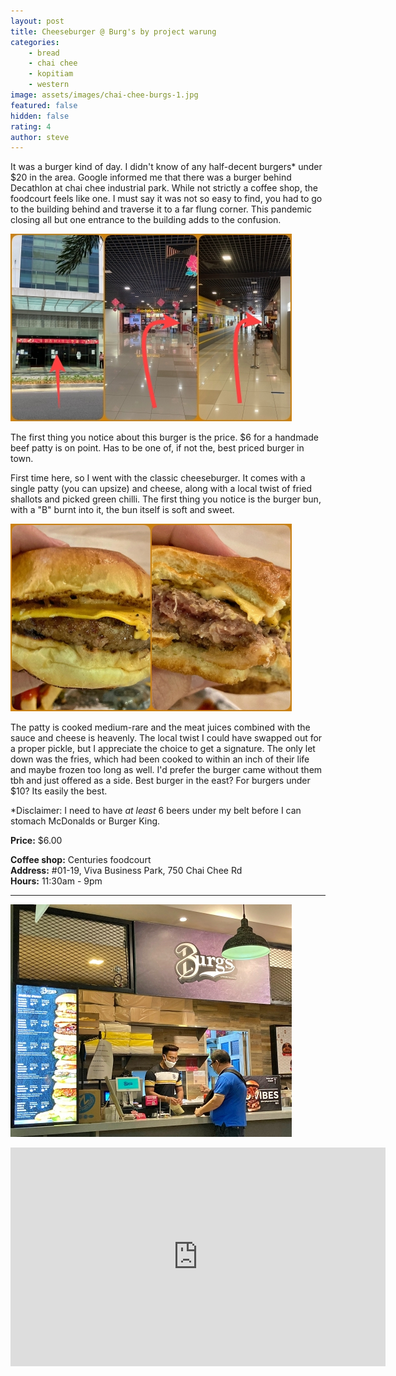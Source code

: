 ```yaml
---
layout: post
title: Cheeseburger @ Burg's by project warung
categories: 
    - bread
    - chai chee
    - kopitiam
    - western
image: assets/images/chai-chee-burgs-1.jpg
featured: false
hidden: false
rating: 4
author: steve
---
```

It was a burger kind of day. I didn't know of any half-decent burgers\* under $20 in the area. Google informed me that there was a burger behind Decathlon at chai chee industrial park. While not strictly a coffee shop, the foodcourt feels like one. I must say it was not so easy to find, you had to go to the building behind and traverse it to a far flung corner. This pandemic closing all but one entrance to the building adds to the confusion.

![The trek to find burgs](/assets/images/chai-chee-burgs-4.jpg "The trek to find burgs")

The first thing you notice about this burger is the price. $6 for a handmade beef patty is on point. Has to be one of, if not the, best priced burger in town.

First time here, so I went with the classic cheeseburger. It comes with a single patty (you can upsize) and cheese, along with a local twist of fried shallots and picked green chilli. The first thing you notice is the burger bun, with a "B" burnt into it, the bun itself is soft and sweet.

![Burg's cheeseburger](/assets/images/chai-chee-burgs-2.jpg "Burg's cheeseburger")

The patty is cooked medium-rare and the meat juices combined with the sauce and cheese is heavenly. The local twist I could have swapped out for a proper pickle, but I appreciate the choice to get a signature. The only let down was the fries, which had been cooked to within an inch of their life and maybe frozen too long as well. I'd prefer the burger came without them tbh and just offered as a side. Best burger in the east? For burgers under $10? Its easily the best.

\*Disclaimer: I need to have *at least* 6 beers under my belt before I can stomach McDonalds or Burger King.

**Price:** $6.00    

**Coffee shop:** Centuries foodcourt  
**Address:** #01-19, Viva Business Park, 750 Chai Chee Rd  
**Hours:** 11:30am - 9pm  

***  

![Burg's project by warung stall](/assets/images/chai-chee-burgs-3.jpg "Burg's project by warung stall")

<iframe src="https://www.google.com/maps/embed?pb=!1m14!1m8!1m3!1d15955.015153169896!2d103.922386!3d1.3235797!3m2!1i1024!2i768!4f13.1!3m3!1m2!1s0x0%3A0xb060ad0bb763c5aa!2sCenturies%20Foodcourt!5e0!3m2!1sen!2ssg!4v1611843613035!5m2!1sen!2ssg" width="600" height="350" frameborder="0" style="border:0;" allowfullscreen="" aria-hidden="false" tabindex="0"></iframe>